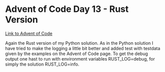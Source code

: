 # Advent of Code Day 13 - Rust Version
[Link to Advent of Code](https://adventofcode.com/)

Again the Rust version of my Python solution. As in the Python solution I have
tried to make the logging a little bit better and added test with testdata
given by the examples on the Advent of Code page. To get the debug output
one hast to run with environment variables RUST_LOG=debug, for simply the
solution RUST_LOG=info.